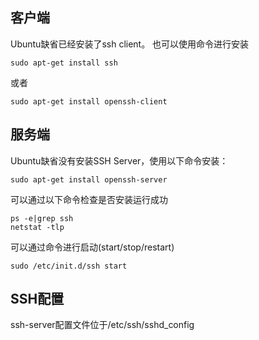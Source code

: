## 客户端
Ubuntu缺省已经安装了ssh client。
也可以使用命令进行安装
```
sudo apt-get install ssh
```
或者
```
sudo apt-get install openssh-client
```

## 服务端
Ubuntu缺省没有安装SSH Server，使用以下命令安装：
```
sudo apt-get install openssh-server
```
可以通过以下命令检查是否安装运行成功
```
ps -e|grep ssh
netstat -tlp
```
可以通过命令进行启动(start/stop/restart)
```
sudo /etc/init.d/ssh start
```

## SSH配置
ssh-server配置文件位于/etc/ssh/sshd_config
